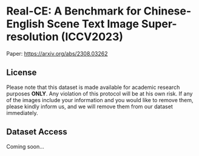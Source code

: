 # Real-CE: A Benchmark for Chinese-English Scene Text Image Super-resolution (ICCV2023)
Paper: https://arxiv.org/abs/2308.03262

## License
Please note that this dataset is made available for academic research purposes **ONLY**. Any violation of this protocol will be at his own risk. If any of the images include your information and you would like to remove them, please kindly inform us, and we will remove them from our dataset immediately.

## Dataset Access
Coming soon...

